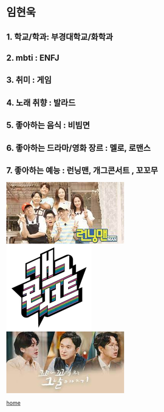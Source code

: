 # 임현욱
## 1. 학교/학과: 부경대학교/화학과

## 2. mbti : ENFJ

## 3. 취미 : 게임

## 4. 노래 취향 : 발라드

## 5. 좋아하는 음식 : 비빔면

## 6. 좋아하는 드라마/영화 장르 : 멜로, 로맨스

## 7. 좋아하는 예능 : 런닝맨, 개그콘서트 , 꼬꼬무
![git](image.png) ![git2](image-1.png) ![git3](image-2.png)  

[home](../README.md)
